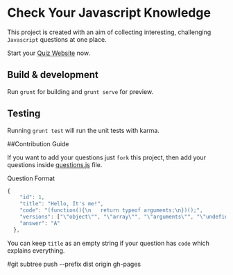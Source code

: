 # Check Your Javascript Knowledge

This project is created with an aim of collecting interesting, challenging `Javascript` questions at one place.

Start your [Quiz Website](http://nurolopher.github.io/Check-Your-Javascript-Knowledge/) now.

## Build & development

Run `grunt` for building and `grunt serve` for preview.

## Testing

Running `grunt test` will run the unit tests with karma.


##Contribution Guide

If you want to add your questions just `fork` this project, then add your questions inside [questions.js](https://github.com/nurolopher/Check-Your-Javascript-Knowledge/blob/master/app/scripts/data/questions.js) file.

Question Format

```javascript
{
    "id": 1,
    "title": "Hello, It's me!",
    "code": "(function(){\n   return typeof arguments;\n})();",
    "versions": ["\"object\"", "\"array\"", "\"arguments\"", "\"undefined\""],
    "answer": "A"
  },

```

You can keep `title` as an empty string if your question has `code` which explains everything.

#git subtree push --prefix dist origin gh-pages

